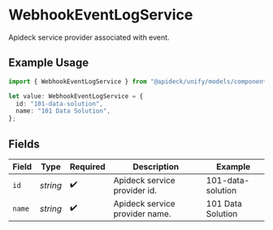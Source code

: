 # WebhookEventLogService

Apideck service provider associated with event.

## Example Usage

```typescript
import { WebhookEventLogService } from "@apideck/unify/models/components";

let value: WebhookEventLogService = {
  id: "101-data-solution",
  name: "101 Data Solution",
};
```

## Fields

| Field                          | Type                           | Required                       | Description                    | Example                        |
| ------------------------------ | ------------------------------ | ------------------------------ | ------------------------------ | ------------------------------ |
| `id`                           | *string*                       | :heavy_check_mark:             | Apideck service provider id.   | 101-data-solution              |
| `name`                         | *string*                       | :heavy_check_mark:             | Apideck service provider name. | 101 Data Solution              |